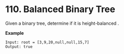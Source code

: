 # 110. Balanced Binary Tree

Given a binary tree, determine if it is height-balanced .


**Example**
```
Input: root = [3,9,20,null,null,15,7]
Output: true
```
